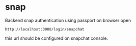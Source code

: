 # snap
Backend snap authentication using passport
on browser open
```
http://localhost:3000/login/snapchat
```
this url should be configured on snapchat console.
